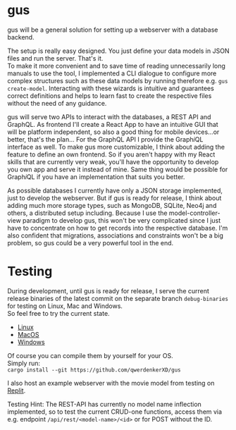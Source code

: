 # gus

gus will be a general solution for setting up a webserver with a database backend.

The setup is really easy designed. You just define your data models in JSON files and run the server. That's it.<br>
To make it more convenient and to save time of reading unnecessarily long manuals to use the tool, I implemented a CLI dialogue to configure more complex structures such as these data models by running therefore e.g. `gus create-model`.
Interacting with these wizards is intuitive and guarantees correct definitions and helps to learn fast to create the respective files without the need of any guidance.

gus will serve two APIs to interact with the databases, a REST API and GraphQL. As frontend I'll create a React App to have an intuitive GUI that will be platform independent, so also a good thing for mobile devices...or better, that's the plan...
For the GraphQL API I provide the Graph*i*QL interface as well. To make gus more customizable, I think about adding the feature to define an own frontend. So if you aren't happy with my React skills that are currently very weak, you'll have the opportunity to develop you own app and serve it instead of mine. Same thing would be possible for Graph*i*QL if you have an implementation that suits you better.

As possible databases I currently have only a JSON storage implemented, just to develop the webserver. But if gus is ready for release, I think about adding much more storage types, such as MongoDB, SQLite, Neo4j and others, a distributed setup including. Because I use the model-controller-view paradigm to develop gus, this won't be very complicated since I just have to concentrate on how to get records into the respective database.
I'm also confident that migrations, associations and constraints won't be a big problem, so gus could be a very powerful tool in the end.

# Testing 
During development, until gus is ready for release, I serve the current release binaries of the latest commit on the separate branch `debug-binaries` for testing on Linux, Mac and Windows.<br>
So feel free to try the current state.
 - [Linux](https://www.github.com/qwerdenkerXD/gus/raw/debug-binaries/gus-linux)
 - [MacOS](https://www.github.com/qwerdenkerXD/gus/raw/debug-binaries/gus-mac)
 - [Windows](https://www.github.com/qwerdenkerXD/gus/raw/debug-binaries/gus-win.exe)

Of course you can compile them by yourself for your OS.
<br>Simply run:<br>
`cargo install --git https://github.com/qwerdenkerXD/gus`

I also host an example webserver with the movie model from testing on [Replit](https://gus.qwerdenkerxd.repl.co/).

Testing Hint: The REST-API has currently no model name inflection implemented, so to test the current CRUD-one functions, access them via e.g. endpoint ``/api/rest/<model-name>/<id>`` or for POST without the ID.